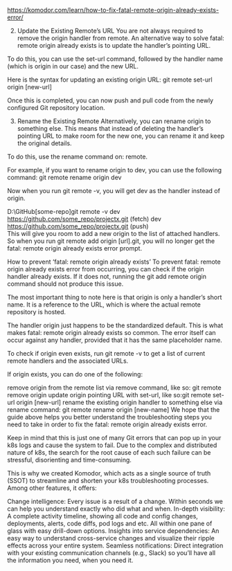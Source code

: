 https://komodor.com/learn/how-to-fix-fatal-remote-origin-already-exists-error/

2. Update the Existing Remote’s URL
You are not always required to remove the origin handler from remote. An alternative way to solve fatal: remote origin already exists is to update the handler’s pointing URL.

To do this, you can use the set-url command, followed by the handler name (which is origin in our case) and the new URL.

Here is the syntax for updating an existing origin URL: git remote set-url origin [new-url]

Once this is completed, you can now push and pull code from the newly configured Git repository location.

3. Rename the Existing Remote
Alternatively, you can rename origin to something else. This means that instead of deleting the handler’s pointing URL to make room for the new one, you can rename it and keep the original details.

To do this, use the rename command on: remote.

For example, if you want to rename origin to dev, you can use the following command: git remote rename origin dev

Now when you run git remote -v, you will get dev as the handler instead of origin.

D:\GitHub\[some-repo]git remote -v
dev     https://github.com/some_repo/projectx.git (fetch)
dev     https://github.com/some_repo/projectx.git (push)  
This will give you room to add a new origin to the list of attached handlers. So when you run git remote add origin [url].git, you will no longer get the fatal: remote origin already exists error prompt.

How to prevent ‘fatal: remote origin already exists’
To prevent fatal: remote origin already exists error from occurring, you can check if the origin handler already exists. If it does not, running the git add remote origin command should not produce this issue.

The most important thing to note here is that origin is only a handler’s short name. It is a reference to the URL, which is where the actual remote repository is hosted.

The handler origin just happens to be the standardized default. This is what makes fatal: remote origin already exists so common. The error itself can occur against any handler, provided that it has the same placeholder name.

To check if origin even exists, run git remote -v to get a list of current remote handlers and the associated URLs.

If origin exists, you can do one of the following:

remove origin from the remote list via remove command, like so: git remote remove origin
update origin pointing URL with set-url, like so:git remote set-url origin [new-url]
rename the existing origin handler to something else via rename command: git remote rename origin [new-name]
We hope that the guide above helps you better understand the troubleshooting steps you need to take in order to fix the fatal: remote origin already exists error.

Keep in mind that this is just one of many Git errors that can pop up in your k8s logs and cause the system to fail. Due to the complex and distributed nature of k8s,
the search for the root cause of each such failure can be stressful, disorienting and time-consuming.

This is why we created Komodor, which acts as a single source of truth (SSOT) to streamline and shorten your k8s troubleshooting processes. Among other features, it offers:

Change intelligence: Every issue is a result of a change. Within seconds we can help you understand exactly who did what and when.
In-depth visibility: A complete activity timeline, showing all code and config changes, deployments, alerts, code diffs, pod logs and etc. All within one pane of glass with easy drill-down options.
Insights into service dependencies: An easy way to understand cross-service changes and visualize their ripple effects across your entire system.
Seamless notifications: Direct integration with your existing communication channels (e.g., Slack) so you’ll have all the information you need, when you need it.